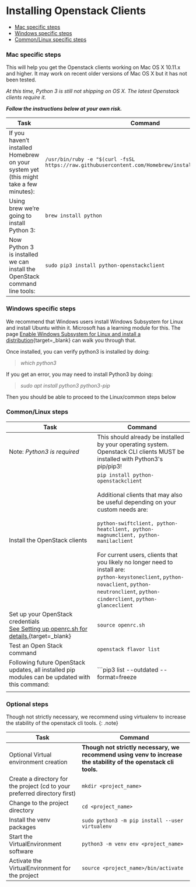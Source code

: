 # Installing Openstack Clients

* [Mac specific steps](#mac-specific-steps)
* [Windows specific steps](#windows-specific-steps)
* [Common/Linux specific steps](#commonlinux-steps)

### Mac specific steps

This will help you get the Openstack clients working on Mac OS X 10.11.x and higher. It may work on recent older versions of Mac OS X but it has not been tested.

*At this time, Python 3 is still not shipping on OS X. The latest Openstack clients require it.*

***Follow the instructions below at your own risk.***

Task 	| Command 	|
|---	|---	|
| If you haven’t installed Homebrew on your system yet (this might take a few minutes):  | ```/usr/bin/ruby -e "$(curl -fsSL https://raw.githubusercontent.com/Homebrew/install/master/install)"```  |
| Using brew we’re going to install Python 3: | ```brew install python```|
| Now Python 3 is installed we can install the OpenStack command line tools: | ```sudo pip3 install python-openstackclient``` |

### Windows specific steps

We recommend that Windows users install Windows Subsystem for Linux and install Ubuntu within it. Microsoft has a learning module for this. The page [Enable Windows Subsystem for Linux and install a distribution](https://docs.microsoft.com/en-us/learn/modules/get-started-with-windows-subsystem-for-linux/2-enable-and-install){target=_blank} can walk you through that.

Once installed, you can verify python3 is installed by doing:

> *which python3*

If you get an error, you may need to install Python3 by doing:

> *sudo apt install python3 python3-pip*

Then you should be able to proceed to the Linux/common steps below

### Common/Linux steps

| Task 	| Command 	|
|---	|---	|
| Note: *Python3 is required*	| This should already be installed by your operating system. <br>Openstack CLI clients MUST be installed with Python3's pip/pip3! |
| Install the OpenStack clients 	| ```pip install python-openstackclient```<br><br>Additional clients that may also be useful depending on your custom needs are:<br>&nbsp;<br>```python-swiftclient, python-heatclient, python-magnumclient, python-manilaclient```<br><br>For current users, clients that you likely no longer need to install are:<br>```python-keystoneclient```, ```python-novaclient```, ```python-neutronclient```, ```python-cinderclient```, ```python-glanceclient``` 	|
| Set up your OpenStack credentials<br> [See Setting up openrc.sh for details.](openrc.md){target=_blank} 	| ```source openrc.sh``` 	|
| Test an Open Stack command 	| ```openstack flavor list``` 	|
| Following future OpenStack updates, all installed pip modules can be updated with this command: 	| ```pip3 list --outdated --format=freeze | grep -v '^\-e' | cut -d = -f 1 | xargs -n1 pip3 install -U ``` 	|
|  	|  	|

### Optional steps

Though not strictly necessary, we recommend using virtualenv to increase the stability of the openstack cli tools.
{: .note}

| Task 	| Command 	|
|---	|---	|
| Optional Virtual environment creation 	| **Though not strictly necessary, we recommend using venv to increase the stability of the openstack cli tools.** 	|
| Create a directory for the project (cd to your preferred directory first) 	| ```mkdir <project_name>``` 	|
| Change to the project directory 	| ```cd <project_name>``` 	|
| Install the venv packages 	| ```sudo python3 -m pip install --user virtualenv``` 	|
| Start the VirtualEnvironment software  	| ```python3 -m venv env <project_name>``` 	|
| Activate the VirtualEnvironment for the project 	| ```source <project_name>/bin/activate``` 	|
